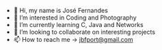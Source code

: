- 👋 Hi, my name is José Fernandes
- 👀 I’m interested in Coding and Photography
- 🌱 I’m currently learning C, Java and Networks
- 🤝 I’m looking to collaborate on interesting projects
- 📫 How to reach me -> jbfport@gmail.com

<!---
JBFer/JBFer is a ✨ special ✨ repository because its `README.md` (this file) appears on your GitHub profile.
You can click the Preview link to take a look at your changes.
--->
